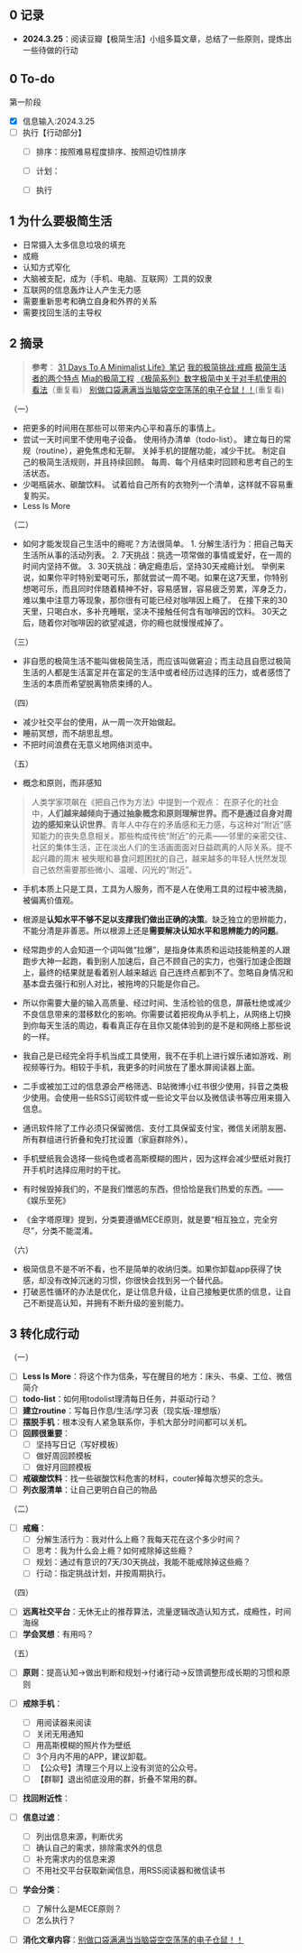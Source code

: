 ## 0 记录
- **2024.3.25**：阅读豆瓣【极简生活】小组多篇文章，总结了一些原则，提炼出一些待做的行动

## 0 To-do
第一阶段
- [x]  信息输入:2024.3.25
- [ ] 执行【行动部分】
	- [ ]  排序：按照难易程度排序、按照迫切性排序
	- [ ] 计划：
	- [ ] 执行


## 1 为什么要极简生活
- 日常摄入太多信息垃圾的填充
- 成瘾
- 认知方式窄化
- 大脑被支配，成为（手机、电脑、互联网）工具的奴隶
- 互联网的信息轰炸让人产生无力感
- 需要重新思考和确立自身和外界的关系
- 需要找回生活的主导权

## 2 摘录
> **参考**：
> [31 Days To A Minimalist Life》笔记](https://www.douban.com/group/topic/61428880/?_i=1299620rZepygh)
> [我的极简挑战:戒瘾](https://www.douban.com/group/topic/27434158/?_i=1300588rZepygh)
> [极简生活者的两个特点](https://www.douban.com/group/topic/52849357/?_i=1300597rZepygh)
> [Mia的极简工程](https://www.douban.com/group/topic/86922263/?_i=1302722rZepygh)
> [《极简系列》数字极简中关于对手机使用的看法](https://www.douban.com/group/topic/302683826/?_i=1304040rZepygh)（重复看）
> [别做口袋满满当当脑袋空空荡荡的电子仓鼠！！](https://www.douban.com/group/topic/296142116/?_i=1306718rZepygh)(重复看)


（一）

- 把更多的时间用在那些可以带来内心平和喜乐的事情上。
- 尝试一天时间里不使用电子设备。 使用待办清单（todo-list）。 建立每日的常规（routine），避免焦虑和无聊。 关掉手机的提醒功能，减少干扰。 制定自己的极简生活规则，并且持续回顾。 每周、每个月结束时回顾和思考自己的生活状态。
- 少喝瓶装水、碳酸饮料。 试着给自己所有的衣物列一个清单，这样就不容易重复购买。
- Less Is More

（二）
- 如何才能发现自己生活中的瘾呢？方法很简单。 1. 分解生活行为：把自己每天生活所从事的活动列表。 2. 7天挑战：挑选一项常做的事情或爱好，在一周的时间内坚持不做。 3. 30天挑战：确定瘾患后，坚持30天戒瘾计划。 
  举例来说，如果你平时特别爱喝可乐，那就尝试一周不喝。如果在这7天里，你特别想喝可乐，而且同时伴随着精神不好，容易感冒，容易疲乏劳累，浑身乏力，难以集中注意力等现象，那你很有可能已经对咖啡因上瘾了。 在接下来的30天里，只喝白水，多补充睡眠，坚决不接触任何含有咖啡因的饮料。 30天之后，随着你对咖啡因的欲望减退，你的瘾也就慢慢戒掉了。

（三）
- 非自愿的极简生活不能叫做极简生活，而应该叫做窘迫；而主动且自愿过极简生活的人都是生活富足并在富足的生活中或者经历过选择的压力，或者感悟了生活的本质而希望脱离物质束缚的人。

（四）
- 减少社交平台的使用，从一周一次开始做起。
- 睡前冥想，而不胡思乱想。
- 不把时间浪费在无意义地网络浏览中。

（五）
- 概念和原则，而非感知
> 人类学家项飙在《把自己作为方法》中提到一个观点：
> 在原子化的社会中，**人们越来越倾向于通过抽象概念和原则理解世界。而不是通过自身对周边的感知来认识世界**。青年人中存在的矛盾感和无力感，与这种对“附近”感知能力的丧失息息相关。那些构成传统“附近”的元素——邻里的亲密交往、社区的集体生活，正在淡出人们的生活画面面对日益疏离的人际关系。提不起兴趣的周末 被失眠和暴食问题困扰的自己，越来越多的年轻人恍然发现 自己依然需要那些微小、温暖、闪光的“附近”。

- 手机本质上只是工具，工具为人服务，而不是人在使用工具的过程中被洗脑，被偏离价值观。
- 根源是**认知水平不够不足以支撑我们做出正确的决策**。缺乏独立的思辨能力，不能分清是非善恶。所以根源上还是**需要解决认知水平和思辨能力的问题**。
- 经常跑步的人会知道一个词叫做“拉爆”，是指身体素质和运动技能稍差的人跟跑步大神一起跑，看到别人加速后，自己不顾自己的实力，也强行加速企图跟上，最终的结果就是看着别人越来越远 自己连终点都到不了。忽略自身情况和基本盘去强行和别人对比，被拖垮的只能是你自己。
- 所以你需要大量的输入高质量、经过时间、生活检验的信息，屏蔽杜绝或减少不良信息带来的潜移默化的影响。你需要试着把视角从手机上，从网络上切换到你每天生活的周边，看看真正存在且你又能体验到的是不是和网络上那些说的一样。
- 我自己是已经完全将手机当成工具使用，我不在手机上进行娱乐诸如游戏、刷视频等行为。相较于手机，我更多的时间放在了墨水屏阅读器上面。
- 二手或被加工过的信息源会严格筛选、B站微博小红书很少使用，抖音之类极少使用。会使用一些RSS订阅软件或一些论文平台以及微信读书等应用来摄入信息。
- 通讯软件除了工作必须只保留微信、支付工具保留支付宝，微信关闭朋友圈、所有群组进行折叠和免打扰设置（家庭群除外）。
- 手机壁纸我会选择一些纯色或者高斯模糊的图片，因为这样会减少壁纸对我打开手机时选择应用时的干扰。
- 有时候毁掉我们的，不是我们憎恶的东西，但恰恰是我们热爱的东西。——《娱乐至死》

- 《金字塔原理》提到，分类要遵循MECE原则，就是要“相互独立，完全穷尽”，分类不能混淆。

（六）
- 极简信息不是不听不看，也不是简单的收纳归类。如果你卸载app获得了快感，却没有改掉沉迷的习惯，你很快会找到另一个替代品。
- 打破恶性循环的办法是优化，是让信息升级，让自己接触更优质的信息，让自己不断提高认知，并拥有不断升级的鉴别能力。
## 3 转化成行动
（一）
- [ ] **Less Is More**：将这个作为信条，写在醒目的地方：床头、书桌、工位、微信简介
- [ ]  **todo-list**：如何用todolist理清每日任务，并驱动行动？
- [ ] **建立routine**：写每日作息/生活/学习表（现实版-理想版）
- [ ] **摆脱手机**：根本没有人紧急联系你，手机大部分时间都可以关机。
- [ ] **回顾很重要**：
	- [ ] 坚持写日记（写好模板）
	- [ ] 做好周回顾模板
	- [ ] 做好月回顾模板
- [ ] **戒碳酸饮料**：找一些碳酸饮料危害的材料，couter掉每次想买的念头。
- [ ] **列衣服清单**：让自己更明白自己的物品

（二）
- [ ] **戒瘾**：
	- [ ] 分解生活行为：我对什么上瘾？我每天花在这个多少时间？
	- [ ] 思考：我为什么会上瘾？如何戒除掉这些瘾？
	- [ ] 规划：通过有意识的7天/30天挑战，我能不能戒除掉这些瘾？
	- [ ] 行动：指定挑战计划，并按周期执行。

（四）
- [ ] **远离社交平台**：无休无止的推荐算法，流量逻辑改造认知方式，成瘾性，时间海绵
- [ ] **学会冥想**：有用吗？

（五）
- [ ] **原则**：提高认知→做出判断和规划→付诸行动→反馈调整形成长期的习惯和原则
- [ ] **戒除手机**：
	- [ ] 用阅读器来阅读
	- [ ] 关闭无用通知
	- [ ] 用高斯模糊的照片作为壁纸
	- [ ] 3个月内不用的APP，建议卸载。
	- [ ] 【公众号】清理三个月以上没有浏览的公众号。
	- [ ] 【群聊】退出彻底没用的群，折叠不常用的群。
- [ ] **找回附近性**：

- [ ] **信息过滤**：
	- [ ] 列出信息来源，判断优劣
	- [ ] 确认自己的需求，排除需求外的信息
	- [ ] 补充需求内的信息来源
	- [ ] 不用社交平台获取新闻信息，用RSS阅读器和微信读书

- [ ] **学会分类**：
	- [ ] 了解什么是MECE原则？
	- [ ] 怎么执行？

- [ ] **消化文章内容**：[别做口袋满满当当脑袋空空荡荡的电子仓鼠！！](https://www.douban.com/group/topic/296142116/?_i=1306718rZepygh)
